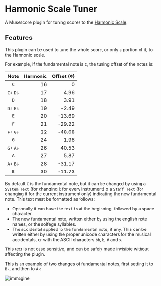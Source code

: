 # Harmonic Scale Tuner
A Musescore plugin for tuning scores to the [Harmonic Scale](https://en.wikipedia.org/wiki/Harmonic_scale).

## Features
This plugin can be used to tune the whole score, or only a portion of it, to the Harmonic scale.

For example, if the fundamental note is `C`, the tuning offset of the notes is:

| Note | Harmonic | Offset (¢) |
| :--: | -------: | ---------: |
| `C` | 16 | 0 |
| `C♯` `D♭` | 17 | 4.96 |
| `D` | 18 | 3.91 |
| `D♯` `E♭` | 19 | -2.49 |
| `E` | 20 | -13.69 |
| `F` | 21 | -29.22 |
| `F♯` `G♭` | 22 | -48.68 |
| `G` | 24 | 1.96 |
| `G♯` `A♭` | 26 | 40.53 |
| `A` | 27 | 5.87 |
| `A♯` `B♭` | 28 | -31.17 |
| `B` | 30 | -11.73 |

By default `C` is the fundamental note, but it can be changed by using a `System Text` (for changing it for every instrument) o a `Staff Text` (for changing it for the current instrument only) indicating the new fundamental note.
This text must be formatted as follows:

- Optionally it can have the text `in` at the beginning, followed by a space character.
- The new fundamental note, written either by using the english note names, or the solfege syllables.
- The accidental applied to the fundamental note, if any.  This can be written either by using the proper unicode characters for the musical accidentals, or with the ASCII characters `bb`, `b`, `#` and `x`.

This text is not case sensitive, and can be safely made invisible without affecting the plugin.

This is an example of two changes of fundamental notes, first setting it to `B♭`, and then to `A♭`:

![immagine](https://github.com/user-attachments/assets/0eb1de21-6557-4541-94fc-55b57f4c38b2)
